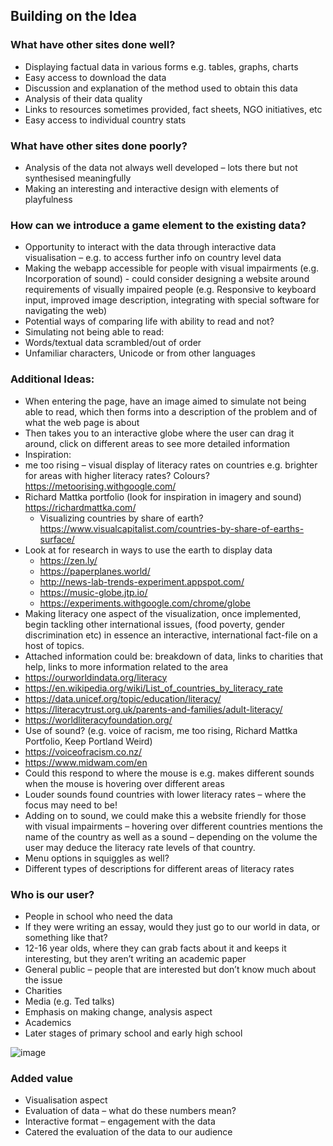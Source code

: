 ## Building on the Idea
### What have other sites done well? 
*	Displaying factual data in various forms e.g. tables, graphs, charts
*	Easy access to download the data 
*	Discussion and explanation of the method used to obtain this data 
*	Analysis of their data quality
*	Links to resources sometimes provided, fact sheets, NGO initiatives, etc
*	Easy access to individual country stats

### What have other sites done poorly? 
*	Analysis of the data not always well developed – lots there but not synthesised meaningfully
*	Making an interesting and interactive design with elements of playfulness

### How can we introduce a game element to the existing data?
*	Opportunity to interact with the data through interactive data visualisation – e.g. to access further info on country level data
*	Making the webapp accessible for people with visual impairments (e.g. Incorporation of sound) - could consider designing a website around requirements of visually impaired people (e.g. Responsive to keyboard input, improved image description, integrating with special software for navigating the web)
*	Potential ways of comparing life with ability to read and not?
*	Simulating not being able to read:
  *	Words/textual data scrambled/out of order
  *	Unfamiliar characters, Unicode or from other languages

### Additional Ideas: 
*	When entering the page, have an image aimed to simulate not being able to read, which then forms into a description of the problem and of what the web page is about
*	Then takes you to an interactive globe where the user can drag it around, click on different areas to see more detailed information
*	Inspiration: 
  *	 me too rising – visual display of literacy rates on countries e.g. brighter for areas with higher literacy rates? Colours? https://metoorising.withgoogle.com/ 
  *	Richard Mattka portfolio (look for inspiration in imagery and sound) https://richardmattka.com/ 
	* Visualizing countries by share of earth? https://www.visualcapitalist.com/countries-by-share-of-earths-surface/
* Look at for research in ways to use the earth to display data 
  *	https://zen.ly/ 
  *	https://paperplanes.world/
  *	http://news-lab-trends-experiment.appspot.com/
  *	https://music-globe.jtp.io/ 
  *	https://experiments.withgoogle.com/chrome/globe 
*	Making literacy one aspect of the visualization, once implemented, begin tackling other international issues, (food poverty, gender discrimination etc) in essence an interactive, international fact-file on a host of topics. 
*	Attached information could be: breakdown of data, links to charities that help, links to more information related to the area
  *	https://ourworldindata.org/literacy
  *	https://en.wikipedia.org/wiki/List_of_countries_by_literacy_rate
  *	https://data.unicef.org/topic/education/literacy/
  *	https://literacytrust.org.uk/parents-and-families/adult-literacy/
  *	https://worldliteracyfoundation.org/ 
*	Use of sound? (e.g. voice of racism, me too rising, Richard Mattka Portfolio, Keep Portland Weird)
  *	https://voiceofracism.co.nz/
  *	https://www.midwam.com/en 
*	Could this respond to where the mouse is e.g. makes different sounds when the mouse is hovering over different areas
*	Louder sounds found countries with lower literacy rates – where the focus may need to be! 
*	Adding on to sound, we could make this a website friendly for those with visual impairments – hovering over different countries mentions the name of the country as well as a sound – depending on the volume the user may deduce the literacy rate levels of that country. 
*	Menu options in squiggles as well?
*	Different types of descriptions for different areas of literacy rates

### Who is our user?
*	People in school who need the data
*	If they were writing an essay, would they just go to our world in data, or something like that?
*	12-16 year olds, where they can grab facts about it and keeps it interesting, but they aren’t writing an academic paper
*	General public – people that are interested but don’t know much about the issue
*	Charities
*	Media (e.g. Ted talks)
*	Emphasis on making change, analysis aspect
*	Academics
*	Later stages of primary school and early high school 

![image](https://user-images.githubusercontent.com/45073537/116732991-6f01ee80-a9e3-11eb-801d-8ce9bc01b617.png)

### Added value
*	Visualisation aspect
*	Evaluation of data – what do these numbers mean?
*	Interactive format – engagement with the data
*	Catered the evaluation of the data to our audience 
